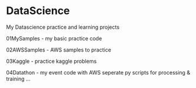 # DataScience

My Datascience practice and learning projects

01MySamples - my basic practice code

02AWSSamples - AWS samples to practice

03Kaggle - practice kaggle problems

04Datathon - my event code with AWS seperate py scripts for processing & training
...
